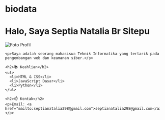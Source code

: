 # biodata
<!DOCTYPE html>
<html lang="id">
<head>
  <meta charset="UTF-8">
  <meta name="viewport" content="width=device-width, initial-scale=1">
  <title>Biodata Pribadi</title>
  <link rel="stylesheet" href="style.css">
</head>
<body>
  <div class="container">
    <h1>Halo, Saya Septia Natalia Br Sitepu</h1>
    <img src="https://via.placeholder.com/150" alt="Foto Profil" class="profile-img">
    
    <p>Saya adalah seorang mahasiswa Teknik Informatika yang tertarik pada pengembangan web dan keamanan siber.</p>

    <h2>📚 Keahlian</h2>
    <ul>
      <li>HTML & CSS</li>
      <li>JavaScript Dasar</li>
      <li>Python</li>
    </ul>

    <h2>📫 Kontak</h2>
    <p>Email: <a href="mailto:septianatalia298@gmail.com">septianatalia298@gmail.com</a></p>
  </div>
</body>
</html>
